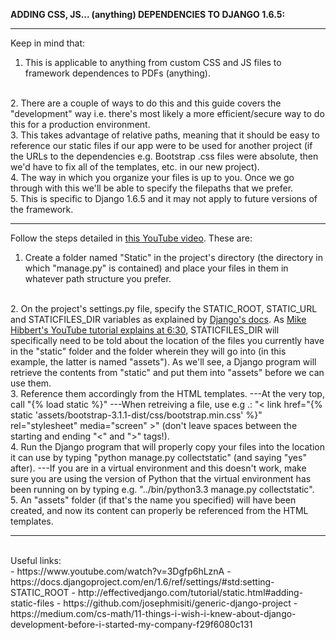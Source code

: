 <b>ADDING CSS, JS... (anything) DEPENDENCIES TO DJANGO 1.6.5:</b>

<hr>

Keep in mind that:
<br />
1. This is applicable to anything from custom CSS and JS files to framework dependences to PDFs (anything).
<br />
2. There are a couple of ways to do this and this guide covers the "development" way i.e. there's most likely a more efficient/secure way to do this for a production environment.
<br />
3. This takes advantage of relative paths, meaning that it should be easy to reference our static files if our app were to be used for another project (if the URLs to the dependencies e.g. Bootstrap .css files were absolute, then we'd have to fix all of the templates, etc. in our new project).
<br />
4. The way in which you organize your files is up to you. Once we go through with this we'll be able to specify the filepaths that we prefer.
<br />
5. This is specific to Django 1.6.5 and it may not apply to future versions of the framework.

<br />

<hr>

Follow the steps detailed in <a href="https://www.youtube.com/watch?v=3Dgfp6hLznA">this YouTube video</a>. These are:
<br />
1. Create a folder named "Static" in the project's directory (the directory in which "manage.py" is contained) and place your files in them in whatever path structure you prefer.
<br />
2. On the project's settings.py file, specify the STATIC_ROOT, STATIC_URL and STATICFILES_DIR variables as explained by <a href="https://docs.djangoproject.com/en/1.6/ref/settings/#std:setting-STATIC_ROOT">Django's docs</a>. As <a href="http://youtu.be/3Dgfp6hLznA?t=6m22s">Mike Hibbert's YouTube tutorial explains at 6:30</a>, STATICFILES_DIR will specifically need to be told about the location of the files you currently have in the "static" folder and the folder wherein they will go into (in this example, the latter is named "assets"). As we'll see, a Django program will retrieve the contents from "static" and put them into "assets" before we can use them.
<br />
3. Reference them accordingly from the HTML templates.
---At the very top, call "{% load static %}"
---When retreiving a file, use e.g .: "< link href="{% static 'assets/bootstrap-3.1.1-dist/css/bootstrap.min.css' %}" rel="stylesheet" media="screen" >" (don't leave spaces between the starting and ending "<" and ">" tags!).
<br />
4. Run the Django program that will properly copy your files into the location it can use by typing "python manage.py collectstatic" (and saying "yes" after).
---If you are in a virtual environment and this doesn't work, make sure you are using the version of Python that the virtual environment has been running on by typing e.g. "../bin/python3.3 manage.py collectstatic".
<br />
5. An "assets" folder (if that's the name you specified) will have been created, and now its content can properly be referenced from the HTML templates.
<br />


<hr>

<br />
Useful links:
<br />
- https://www.youtube.com/watch?v=3Dgfp6hLznA
- https://docs.djangoproject.com/en/1.6/ref/settings/#std:setting-STATIC_ROOT
- http://effectivedjango.com/tutorial/static.html#adding-static-files
- https://github.com/josephmisiti/generic-django-project
- https://medium.com/cs-math/11-things-i-wish-i-knew-about-django-development-before-i-started-my-company-f29f6080c131
